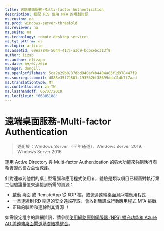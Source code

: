 ```yaml
---
title: 遠端桌面服務-Multi-factor Authentication
description: 搭配 RDS 使用 MFA 的規劃資訊
ms.custom: na
ms.prod: windows-server-threshold
ms.reviewer: na
ms.suite: na
ms.technology: remote-desktop-services
ms.tgt_pltfrm: na
ms.topic: article
ms.assetid: 09ea784e-5644-417a-a3d9-bdbcebc313f9
author: lizap
ms.author: elizapo
ms.date: 09/07/2016
manager: dongill
ms.openlocfilehash: 5ca2a29b0287dbd940afeb4404a85f1d978447f9
ms.sourcegitcommit: d888e35f71801c1935620f38699dda11db7f7aad
ms.translationtype: MT
ms.contentlocale: zh-TW
ms.lasthandoff: 06/07/2019
ms.locfileid: "66805108"
---
```

# <a name="remote-desktop-services---multi-factor-authentication"></a>遠端桌面服務-Multi-factor Authentication

>適用於：Windows Server （半年通道），Windows Server 2019，Windows Server 2016

運用 Active Directory 與 Multi-factor Authentication 的強大功能來強制執行商務資源的高安全性保護。

針對連線到他們的桌上型電腦和應用程式使用者，體驗是類似項目已經面對執行第二個驗證量值來連接到所需的資源：
- 啟動 桌面 或 RemoteApp 從 RDP 檔，或透過遠端桌面用戶端應用程式
- 一旦連線到 RD 閘道的安全遠端存取，會收到簡訊或行動應用程式 MFA 挑戰
- 正確的驗證和連線到其資源 ！

如需設定程序的詳細資訊，請參閱[使用網路原則伺服器 (NPS) 擴充功能和 Azure AD 將遠端桌面閘道基礎結構整合](https://docs.microsoft.com/azure/multi-factor-authentication/nps-extension-remote-desktop-gateway)。
